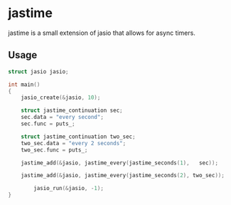 # jastime
jastime is a small extension of jasio that allows for async timers. 

## Usage

```c
struct jasio jasio;

int main()
{
	jasio_create(&jasio, 10);

	struct jastime_continuation sec;
	sec.data = "every second";
	sec.func = puts_;

	struct jastime_continuation two_sec;
	two_sec.data = "every 2 seconds";
	two_sec.func = puts_;

	jastime_add(&jasio, jastime_every(jastime_seconds(1),   sec));

	jastime_add(&jasio, jastime_every(jastime_seconds(2), two_sec));

        jasio_run(&jasio, -1);
}

```
